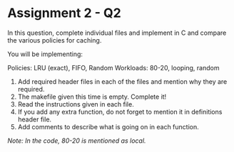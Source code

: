# Assignment 2 - Q2

In this question, complete individual files and implement in C and compare the various policies for caching. 

You will be implementing: 

Policies: LRU (exact), FIFO, Random
Workloads: 80-20, looping, random

1. Add required header files in each of the files and mention why they are required.
2. The makefile given this time is empty. Complete it!
3. Read the instructions given in each file.
4. If you add any extra function, do not forget to mention it in definitions header file.
5. Add comments to describe what is going on in each function.

*Note: In the code, 80-20 is mentioned as local.*